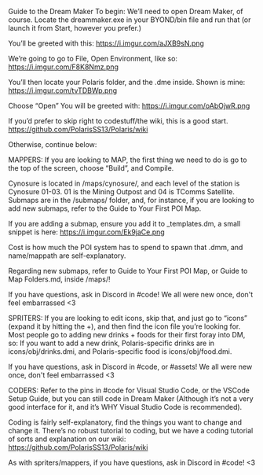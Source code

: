 Guide to the Dream Maker
To begin: We’ll need to open Dream Maker, of course. Locate the dreammaker.exe in your BYOND/bin file and run that (or launch it from Start, however you prefer.)

You’ll be greeted with this:
https://i.imgur.com/aJXB9sN.png

We’re going to go to File, Open Environment, like so:
https://i.imgur.com/F8K8Nmz.png

You’ll then locate your Polaris folder, and the .dme inside. Shown is mine:
https://i.imgur.com/tvTDBWp.png

Choose “Open”
You will be greeted with:
https://i.imgur.com/oAbOjwR.png

If  you’d prefer to skip right to codestuff/the wiki, this is a good start.
https://github.com/PolarisSS13/Polaris/wiki

Otherwise, continue below:

MAPPERS:
If you are looking to MAP, the first thing we need to do is go to the top of the screen, choose “Build”, and Compile.

Cynosure is located in /maps/cynosure/, and each level of the station is Cynosure 01-03. 01 is the Mining Outpost and 04 is TComms Satellite.
Submaps are in the /submaps/ folder, and, for instance, if you are looking to add new submaps, refer to the Guide to Your First POI Map.

If you are adding a submap, ensure you add it to _templates.dm, a small snippet is here:
https://i.imgur.com/Ek9jaCe.png

Cost is how much the POI system has to spend to spawn that .dmm, and name/mappath are self-explanatory.

Regarding new submaps, refer to Guide to Your First POI Map, or Guide to Map Folders.md, inside /maps/!

If you have questions, ask in Discord in #code! We all were new once, don't feel embarrassed <3

SPRITERS:
If you are looking to edit icons, skip that, and just go to “icons” (expand it by hitting the +), and then find the icon file you’re looking for. Most people go to adding new drinks + foods for their first foray into DM, so: 
If you want to add a new drink, Polaris-specific drinks are in icons/obj/drinks.dmi, and Polaris-specific food is icons/obj/food.dmi.

If you have questions, ask in Discord in #code, or #assets! We all were new once, don't feel embarrassed <3

CODERS:
Refer to the pins in #code for Visual Studio Code, or the VSCode Setup Guide, but you can still code in Dream Maker (Although it’s not a very good interface for it, and it’s WHY Visual Studio Code is recommended).

Coding is fairly self-explanatory, find the things you want to change and change it. There’s no robust tutorial to coding, but we have a coding tutorial of sorts and explanation on our wiki:
https://github.com/PolarisSS13/Polaris/wiki

As with spriters/mappers, if you have questions, ask in Discord in #code! <3